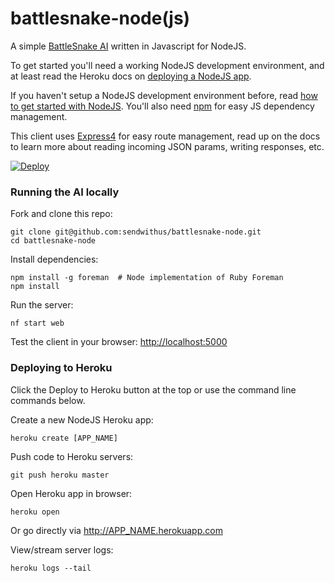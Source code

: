 # battlesnake-node(js)

A simple [BattleSnake AI](http://battlesnake.io) written in Javascript for NodeJS.

To get started you'll need a working NodeJS development environment, and at least read the Heroku docs on [deploying a NodeJS app](https://devcenter.heroku.com/articles/getting-started-with-nodejs).

If you haven't setup a NodeJS development environment before, read [how to get started with NodeJS](http://nodejs.org/documentation/tutorials/). You'll also need [npm](https://www.npmjs.com/) for easy JS dependency management.

This client uses [Express4](http://expressjs.com/) for easy route management, read up on the docs to learn more about reading incoming JSON params, writing responses, etc.

[![Deploy](https://www.herokucdn.com/deploy/button.png)](https://heroku.com/deploy)


### Running the AI locally

Fork and clone this repo:

```
git clone git@github.com:sendwithus/battlesnake-node.git
cd battlesnake-node
```

Install dependencies:

```
npm install -g foreman  # Node implementation of Ruby Foreman
npm install
```

Run the server:

```
nf start web
```

Test the client in your browser: [http://localhost:5000](http://localhost:5000)


### Deploying to Heroku

Click the Deploy to Heroku button at the top or use the command line commands below.

Create a new NodeJS Heroku app:

```
heroku create [APP_NAME]
```

Push code to Heroku servers:
```
git push heroku master
```

Open Heroku app in browser:
```
heroku open
```

Or go directly via http://APP_NAME.herokuapp.com

View/stream server logs:
```
heroku logs --tail
```
